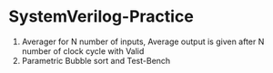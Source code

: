 # SystemVerilog-Practice

1. Averager for N number of inputs, Average output is given after N number of clock cycle with Valid
2. Parametric Bubble sort and Test-Bench
